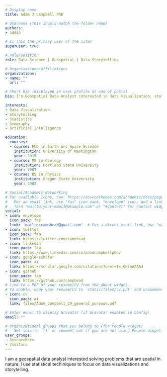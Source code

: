 ```yaml
---
# Display name
title: Adam J Campbell PhD

# Username (this should match the folder name)
authors:
- admin

# Is this the primary user of the site?
superuser: true

# Role/position
role: Data Science | Geospatial | Data Storytelling

# Organizations/Affiliations
organizations:
- name: ""
  url: ""

# Short bio (displayed in user profile at end of posts)
bio: I'm Geospatial Data Analyst interested in data visualization, statistical problem solving, and data storytelling.

interests:
- Data Visualization
- Storytelling
- Statistics
- Geography
- Artificial Intelligence

education:
  courses:
  - course: PhD in Earth and Space Science
    institution: University of Washington
    year: 2015
  - course: MS in Geology
    institution: Portland State University
    year: 2009
  - course: BS in Physics
    institution: Oregon State University
    year: 2003

# Social/Academic Networking
# For available icons, see: https://sourcethemes.com/academic/docs/page-builder/#icons
#   For an email link, use "fas" icon pack, "envelope" icon, and a link in the
#   form "mailto:your-email@example.com" or "#contact" for contact widget.
social:
- icon: envelope
  icon_pack: fas
  link: 'mailto:campbead@gmail.com'  # For a direct email link, use "mailto:test@example.org".
- icon: twitter
  icon_pack: fab
  link: https://twitter.com/campbead
- icon: linkedin
  icon_pack: fab
  link: https://www.linkedin.com/in/adamcampbellphd/
- icon: google-scholar
  icon_pack: ai
  link: https://scholar.google.com/citations?user=Ix_QNfoAAAAJ
- icon: github
  icon_pack: fab
  link: https://github.com/campbead
# Link to a PDF of your resume/CV from the About widget.
# To enable, copy your resume/CV to `static/files/cv.pdf` and uncomment the lines below.
- icon: cv
  icon_pack: ai
  link: files/Adam_Campbell_CV_general_purpose.pdf

# Enter email to display Gravatar (if Gravatar enabled in Config)
email: ""

# Organizational groups that you belong to (for People widget)
#   Set this to `[]` or comment out if you are not using People widget.
user_groups:
- Researchers
- Visitors
---
```


I am a geospatial data analyst interested solving problems that are spatial in nature.  I use statistical techiniques to focus on data visualizations and storytelling.
